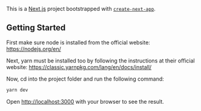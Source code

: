 This is a [Next.js](https://nextjs.org/) project bootstrapped with [`create-next-app`](https://github.com/vercel/next.js/tree/canary/packages/create-next-app).

## Getting Started

First make sure node is installed from the official website: 
https://nodejs.org/en/

Next, yarn must be installed too by following the instructions at their official website:
https://classic.yarnpkg.com/lang/en/docs/install/

Now, cd into the project folder and run the following command:
```bash
yarn dev
```

Open [http://localhost:3000](http://localhost:3000) with your browser to see the result.


